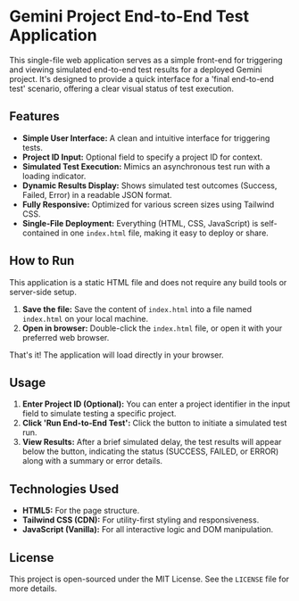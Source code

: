 # Gemini Project End-to-End Test Application

This single-file web application serves as a simple front-end for triggering and viewing simulated end-to-end test results for a deployed Gemini project. It's designed to provide a quick interface for a 'final end-to-end test' scenario, offering a clear visual status of test execution.

## Features

*   **Simple User Interface:** A clean and intuitive interface for triggering tests.
*   **Project ID Input:** Optional field to specify a project ID for context.
*   **Simulated Test Execution:** Mimics an asynchronous test run with a loading indicator.
*   **Dynamic Results Display:** Shows simulated test outcomes (Success, Failed, Error) in a readable JSON format.
*   **Fully Responsive:** Optimized for various screen sizes using Tailwind CSS.
*   **Single-File Deployment:** Everything (HTML, CSS, JavaScript) is self-contained in one `index.html` file, making it easy to deploy or share.

## How to Run

This application is a static HTML file and does not require any build tools or server-side setup.

1.  **Save the file:** Save the content of `index.html` into a file named `index.html` on your local machine.
2.  **Open in browser:** Double-click the `index.html` file, or open it with your preferred web browser.

That's it! The application will load directly in your browser.

## Usage

1.  **Enter Project ID (Optional):** You can enter a project identifier in the input field to simulate testing a specific project.
2.  **Click 'Run End-to-End Test':** Click the button to initiate a simulated test run.
3.  **View Results:** After a brief simulated delay, the test results will appear below the button, indicating the status (SUCCESS, FAILED, or ERROR) along with a summary or error details.

## Technologies Used

*   **HTML5:** For the page structure.
*   **Tailwind CSS (CDN):** For utility-first styling and responsiveness.
*   **JavaScript (Vanilla):** For all interactive logic and DOM manipulation.

## License

This project is open-sourced under the MIT License. See the `LICENSE` file for more details.